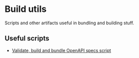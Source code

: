# Build utils

Scripts and other artifacts useful in bundling and building stuff.

## Useful scripts

- [Validate, build and bundle OpenAPI specs script](dev.generate.src.sh)